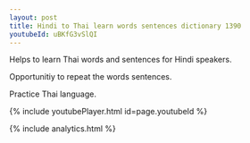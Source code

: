 ```yaml
---
layout: post
title: Hindi to Thai learn words sentences dictionary 1390 
youtubeId: uBKfG3vSlQI
---
```

 
 
Helps to learn Thai words and sentences for Hindi speakers.

Opportunitiy to repeat the words sentences. 

Practice Thai language. 
 
{% include youtubePlayer.html id=page.youtubeId %}
 
 
{% include analytics.html %}